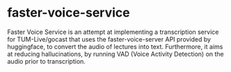 # faster-voice-service

Faster Voice Service is an attempt at implementing a transcription service
for TUM-Live/gocast that uses the faster-voice-server API provided by huggingface, 
to convert the audio of lectures into text. Furthermore, it aims at reducing
hallucinations, by running VAD (Voice Activity Detection) on the audio prior to 
transcription.
